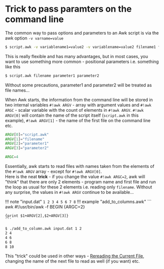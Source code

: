 # Trick to pass paramters on the command line

The common way to pass options and parameters to an Awk script is via the awk option `-v varname=value` 

```  bash
$ script.awk -v variablename1=value2 -v variablename=value2 filename1 filename2
```

This is really flexible and has many advantages, but in most cases, you want to use something more common - positional parameters i.e. something like this

``` bash
$ script.awk filename parameter1 parameter2
```

Without some precautions, parameter1 and parameter2 will be treated as file names...

When Awk starts, the information from the command line will be stored in two internal variables `#!awk ARGV` - array with argument values and `#!awk ARGC` - scalar variable with the count of elements in `#!awk ARGV`. `#!awk ARGV[0]` will contain the name of the script itself (`script.awk` in this example), `#!awk ARGV[1]` - the name of the first file on the command line etc.

``` awk
ARGV[0]="script.awk"
ARGV[1]="filename"
ARGV[2]="parameter1"
ARGV[3]="parameter2"

ARGC=4
```

Essentially, awk starts to read files with names taken from the elements of the `#!awk ARGV` array - except for `#!awk ARGV[0]`.  
Here is the neat **trick** - if you change the value `#!awk ARGC=2`, awk will "think" that there are only 2 elements - program name and first file and run the loop as usual for these 2 elements i.e. reading only `filename`. Without any surprise, the values in `#!awk ARGV` continue to be available...

!!! note "input.dat"
    ```
    1 2
    3 4
    5 6
    7 8
    ```
!!! example "add_to_columns.awk"
    ``` awk
    #!/usr/bin/awk -f
    BEGIN {ARGC=2}

    {print $1+ARGV[2],$2+ARGV[3]}
    ```


``` bash
$ ./add_to_column.awk input.dat 1 2
2 4
4 6
6 8
8 10
```

This "trick" could be used in other ways - [Rereading the Current File](https://www.gnu.org/software/gawk/manual/html_node/Rewind-Function.html), changing the name of the next file to read as well (if you want) etc.

